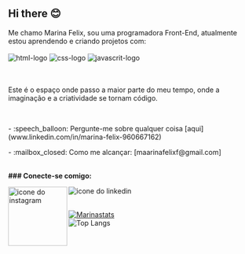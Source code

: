 ## Hi there :blush:

Me chamo Marina Felix, sou uma programadora Front-End, atualmente estou aprendendo e criando projetos com:
<br>
<br>
<img src="https://img.shields.io/badge/HTML5-E34F26?style=for-the-badge&logo=html5&logoColor=white" alt="html-logo"/>
<img src="https://img.shields.io/badge/CSS3-1572B6?style=for-the-badge&logo=css3&logoColor=white" alt="css-logo"/>
<img src="https://img.shields.io/badge/JavaScript-323330?style=for-the-badge&logo=javascript&logoColor=F7DF1E" alt="javascrit-logo"/>
</br>
<br>
<br>
<p>Este é o espaço onde passo a maior parte do meu tempo, onde a imaginação e a criatividade se tornam código.</p>
<br>
<p>- :speech_balloon: Pergunte-me sobre qualquer coisa [aqui] (www.linkedin.com/in/marina-felix-960667162)</p>
<p>- :mailbox_closed: Como me alcançar: [maarinafelixf@gmail.com] </p> 
<br/>
<b>### Conecte-se comigo:</b>
<br>
<p>
  <a href="https://www.instagram.com/maarinafelix">
  <img align="left" alt="icone do instagram" width="120px" src="https://img.shields.io/badge/Instagram-E4405F?style=for-the-badge&logo=instagram&logoColor=white"/> 
  </a>
  <a href="https://www.linkedin.com/in/marina-felix-960667162/)">
  <img align="left" alt="icone do linkedin" widht="120px" src="https://img.shields.io/badge/LinkedIn-0077B5?style=for-the-badge&logo=linkedin&logoColor=white"/>  
  </a>    
</p>
<br />
<br />

[![Marinastats](https://github-readme-stats.vercel.app/api?username=mariinafelix)](https://github.com/anuraghazra/github-readme-stats)
<br>
![Top Langs](https://github-readme-stats.vercel.app/api/top-langs/?username=mariinafelix&layout=compact)




